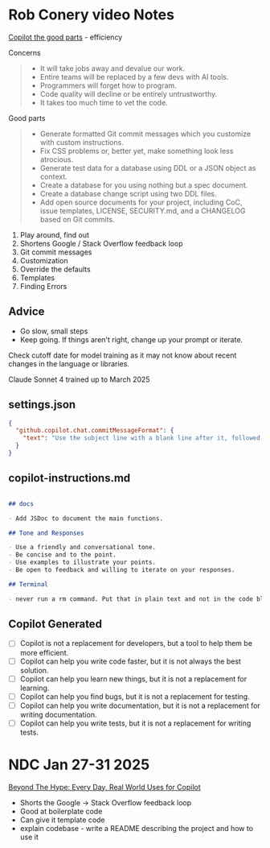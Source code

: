 # Rob Conery video Notes

[Copilot the good parts](https://robconery.com/ai/copilot-the-good-parts-efficiency/) - efficiency

Concerns

> - It will take jobs away and devalue our work.
> - Entire teams will be replaced by a few devs with AI tools.
> - Programmers will forget how to program.
> - Code quality will decline or be entirely untrustworthy.
> - It takes too much time to vet the code.

Good parts

> - Generate formatted Git commit messages which you customize with custom instructions.
> - Fix CSS problems or, better yet, make something look less atrocious.
> - Generate test data for a database using DDL or a JSON object as context.
> - Create a database for you using nothing but a spec document.
> - Create a database change script using two DDL files.
> - Add open source documents for your project, including CoC, issue templates, LICENSE, SECURITY.md, and a CHANGELOG based on Git commits.

1. Play around, find out
2. Shortens Google / Stack Overflow feedback loop
3. Git commit messages
4. Customization
5. Override the defaults
6. Templates
7. Finding Errors

## Advice

- Go slow, small steps
- Keep going. If things aren't right, change up your prompt or iterate.

Check cutoff date for model training as it may not know about recent changes in the language or libraries.

Claude Sonnet 4 trained up to March 2025

## settings.json
```JSON
{
  "github.copilot.chat.commitMessageFormat": {
    "text": "Use the subject line with a blank line after it, followed by a description of the changes made. Use the present tense and imperative mood. For example: 'Add new feature to improve user experience.'"
  }
}
```

## copilot-instructions.md

```markdown

## docs

- Add JSDoc to document the main functions.

## Tone and Responses

- Use a friendly and conversational tone.
- Be concise and to the point.
- Use examples to illustrate your points.
- Be open to feedback and willing to iterate on your responses.

## Terminal

- never run a rm command. Put that in plain text and not in the code block.

```

## Copilot Generated

- [ ] Copilot is not a replacement for developers, but a tool to help them be more efficient.
- [ ] Copilot can help you write code faster, but it is not always the best solution.
- [ ] Copilot can help you learn new things, but it is not a replacement for learning.
- [ ] Copilot can help you find bugs, but it is not a replacement for testing.
- [ ] Copilot can help you write documentation, but it is not a replacement for writing documentation.
- [ ] Copilot can help you write tests, but it is not a replacement for writing tests.

# NDC Jan 27-31 2025

[Beyond The Hype: Every Day, Real World Uses for Copilot](https://www.youtube.com/watch?v=kkCw-M4zoUA)

- Shorts the Google -> Stack Overflow feedback loop
- Good at boilerplate code
- Can give it template code
- explain codebase - write a README describing the project and how to use it
